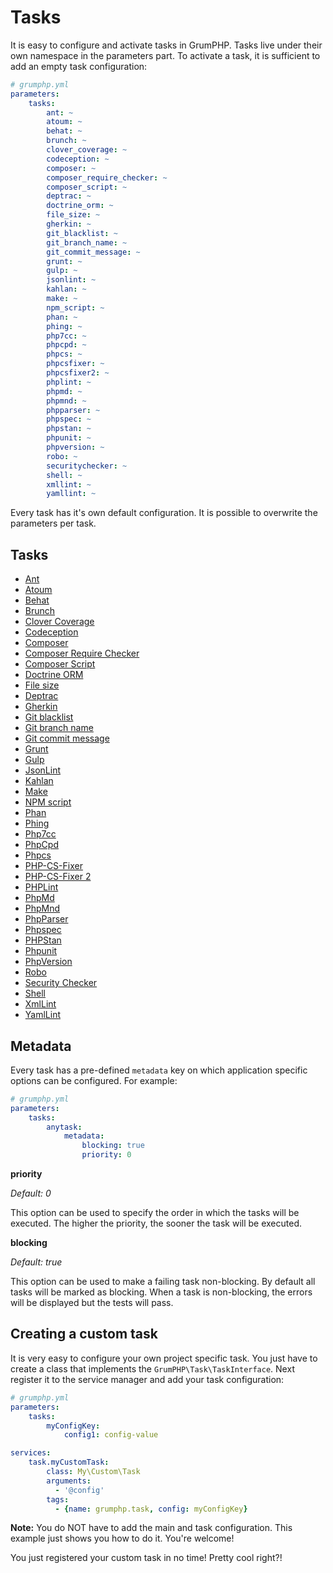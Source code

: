 # Tasks
It is easy to configure and activate tasks in GrumPHP.
Tasks live under their own namespace in the parameters part.
To activate a task, it is sufficient to add an empty task configuration:

```yaml
# grumphp.yml
parameters:
    tasks:
        ant: ~
        atoum: ~
        behat: ~
        brunch: ~
        clover_coverage: ~
        codeception: ~
        composer: ~
        composer_require_checker: ~
        composer_script: ~
        deptrac: ~
        doctrine_orm: ~
        file_size: ~
        gherkin: ~
        git_blacklist: ~
        git_branch_name: ~
        git_commit_message: ~
        grunt: ~
        gulp: ~
        jsonlint: ~
        kahlan: ~
        make: ~
        npm_script: ~
        phan: ~        
        phing: ~
        php7cc: ~
        phpcpd: ~
        phpcs: ~
        phpcsfixer: ~
        phpcsfixer2: ~
        phplint: ~
        phpmd: ~
        phpmnd: ~
        phpparser: ~
        phpspec: ~
        phpstan: ~
        phpunit: ~
        phpversion: ~
        robo: ~
        securitychecker: ~
        shell: ~
        xmllint: ~
        yamllint: ~
```

Every task has it's own default configuration. It is possible to overwrite the parameters per task.

## Tasks

- [Ant](tasks/ant.md)
- [Atoum](tasks/atoum.md)
- [Behat](tasks/behat.md)
- [Brunch](tasks/brunch.md)
- [Clover Coverage](tasks/clover_coverage.md)
- [Codeception](tasks/codeception.md)
- [Composer](tasks/composer.md)
- [Composer Require Checker](tasks/composer_require_checker.md)
- [Composer Script](tasks/composer_script.md)
- [Doctrine ORM](tasks/doctrine_orm.md)
- [File size](tasks/file_size.md)
- [Deptrac](tasks/deptrac.md)
- [Gherkin](tasks/gherkin.md)
- [Git blacklist](tasks/git_blacklist.md)
- [Git branch name](tasks/git_branch_name.md)
- [Git commit message](tasks/git_commit_message.md)
- [Grunt](tasks/grunt.md)
- [Gulp](tasks/gulp.md)
- [JsonLint](tasks/jsonlint.md)
- [Kahlan](tasks/kahlan.md)
- [Make](tasks/make.md)
- [NPM script](tasks/npm_script.md)
- [Phan](tasks/phan.md)
- [Phing](tasks/phing.md)
- [Php7cc](tasks/php7cc.md)
- [PhpCpd](tasks/phpcpd.md)
- [Phpcs](tasks/phpcs.md)
- [PHP-CS-Fixer](tasks/phpcsfixer.md)
- [PHP-CS-Fixer 2](tasks/phpcsfixer2.md)
- [PHPLint](tasks/phplint.md)
- [PhpMd](tasks/phpmd.md)
- [PhpMnd](tasks/phpmnd.md)
- [PhpParser](tasks/phpparser.md)
- [Phpspec](tasks/phpspec.md)
- [PHPStan](tasks/phpstan.md)
- [Phpunit](tasks/phpunit.md)
- [PhpVersion](tasks/phpversion.md)
- [Robo](tasks/robo.md)
- [Security Checker](tasks/securitychecker.md)
- [Shell](tasks/shell.md)
- [XmlLint](tasks/xmllint.md)
- [YamlLint](tasks/yamllint.md)

## Metadata

Every task has a pre-defined `metadata` key on which application specific options can be configured.
For example:

```yaml
# grumphp.yml
parameters:
    tasks:
        anytask:
            metadata:
                blocking: true
                priority: 0
```

**priority**

*Default: 0*

This option can be used to specify the order in which the tasks will be executed.
The higher the priority, the sooner the task will be executed.


**blocking**

*Default: true*

This option can be used to make a failing task non-blocking.
By default all tasks will be marked as blocking.
When a task is non-blocking, the errors will be displayed but the tests will pass.


## Creating a custom task

It is very easy to configure your own project specific task.
You just have to create a class that implements the `GrumPHP\Task\TaskInterface`.
Next register it to the service manager and add your task configuration:

```yaml
# grumphp.yml
parameters:
    tasks:
        myConfigKey:
            config1: config-value

services:
    task.myCustomTask:
        class: My\Custom\Task
        arguments:
          - '@config'
        tags:
          - {name: grumphp.task, config: myConfigKey}
```

**Note:** You do NOT have to add the main and task configuration. This example just shows you how to do it.
You're welcome!

You just registered your custom task in no time! Pretty cool right?!

